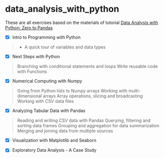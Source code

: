 # data_analysis_with_python

These are all exercises based on the materials of tutorial [Data Analysis with Python: Zero to Pandas](https://jovian.ai/learn/data-analysis-with-python-zero-to-pandas)

- [x] Intro to Programming with Python

> * A quick tour of variables and data types

- [x] Next Steps with Python

> Branching with conditional statements and loops
> Write reusable code with Functions

- [x] Numerical Computing with Numpy

> Going from Python lists to Numpy arrays
> Working with multi-dimensional arrays
> Array operations, slicing and broadcasting
> Working with CSV data files

- [x] Analyzing Tabular Data with Pandas

> Reading and writing CSV data with Pandas
> Querying, filtering and sorting data frames
> Grouping and aggregation for data summarization
> Merging and joining data from multiple sources

- [x] Visualization with Matplotlib and Seaborn

- [x] Exploratory Data Analysis - A Case Study
